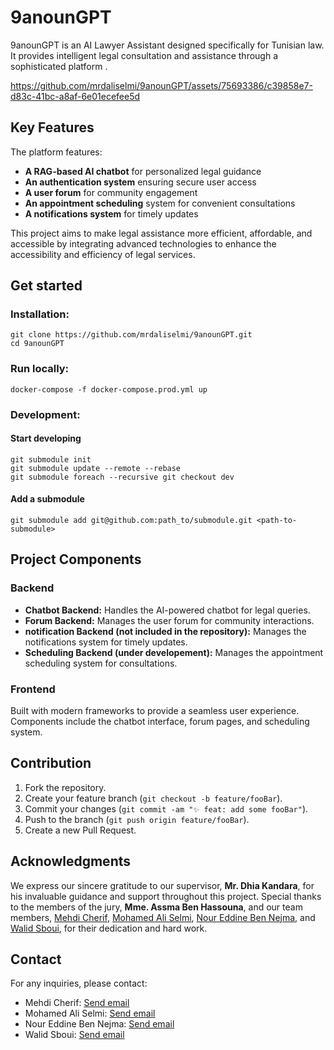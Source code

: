 # 9anounGPT

9anounGPT is an AI Lawyer Assistant designed specifically for Tunisian law. It provides intelligent legal consultation and assistance through a sophisticated platform .

https://github.com/mrdaliselmi/9anounGPT/assets/75693386/c39858e7-d83c-41bc-a8af-6e01ecefee5d


## Key Features

The platform features:
- **A RAG-based AI chatbot** for personalized legal guidance
- **An authentication system** ensuring secure user access
- **A user forum** for community engagement
- **An appointment scheduling** system for convenient consultations
- **A notifications system** for timely updates

This project aims to make legal assistance more efficient, affordable, and accessible by integrating advanced technologies to enhance the accessibility and efficiency of legal services.

## Get started

### Installation:

```shell
git clone https://github.com/mrdaliselmi/9anounGPT.git
cd 9anounGPT
```

### Run locally:

```shell
docker-compose -f docker-compose.prod.yml up
```

### Development:

#### Start developing

```shell
git submodule init
git submodule update --remote --rebase
git submodule foreach --recursive git checkout dev
```
#### Add a submodule

```shell
git submodule add git@github.com:path_to/submodule.git <path-to-submodule>
```
## Project Components

### Backend

- **Chatbot Backend:** Handles the AI-powered chatbot for legal queries.
- **Forum Backend:** Manages the user forum for community interactions.
- **notification Backend (not included in the repository):** Manages the notifications system for timely updates.
- **Scheduling Backend (under developement):** Manages the appointment scheduling system for consultations.

### Frontend
Built with modern frameworks to provide a seamless user experience.
Components include the chatbot interface, forum pages, and scheduling system.

## Contribution

1. Fork the repository.
1. Create your feature branch (`git checkout -b feature/fooBar`).
1. Commit your changes (`git commit -am "✨ feat: add some fooBar"`).
1. Push to the branch (`git push origin feature/fooBar`).
1. Create a new Pull Request.

## Acknowledgments

We express our sincere gratitude to our supervisor, **Mr. Dhia Kandara**, for his invaluable guidance and support throughout this project. Special thanks to the members of the jury, **Mme. Assma Ben Hassouna**, and our team members, [Mehdi Cherif](https://github.com/mehdixlabetix), [Mohamed Ali Selmi](https://github.com/mrdaliselmi/), [Nour Eddine Ben Nejma](https://github.com/Lakhdher), and [Walid Sboui](https://github.com/walid192), for their dedication and hard work.

## Contact

For any inquiries, please contact:

- Mehdi Cherif: <a href="mailto:mehdi.cherif@insat.ucar.tn">Send email</a>
- Mohamed Ali Selmi: <a href="mailto:mohamedali.selmi@insat.ucar.tn">Send email</a>
- Nour Eddine Ben Nejma: <a href="mailto:noureddine.bennejma@insat.ucar.tn">Send email</a>
- Walid Sboui: <a href="mailto:walid.sboui@insat.ucar.tn">Send email</a>

